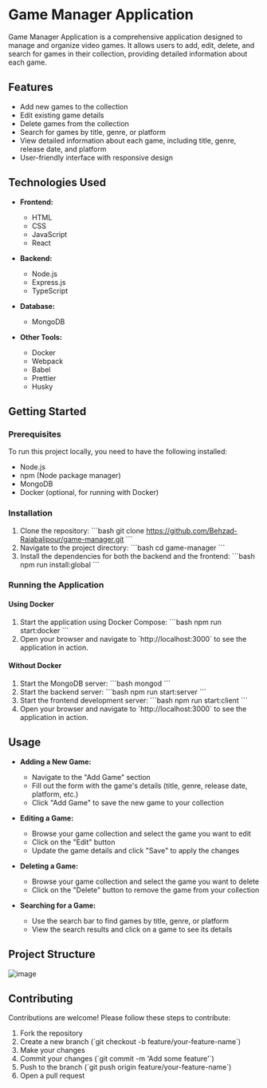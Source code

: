 
# Game Manager Application

Game Manager Application is a comprehensive application designed to manage and organize video games. It allows users to add, edit, delete, and search for games in their collection, providing detailed information about each game.

## Features

- Add new games to the collection
- Edit existing game details
- Delete games from the collection
- Search for games by title, genre, or platform
- View detailed information about each game, including title, genre, release date, and platform
- User-friendly interface with responsive design

## Technologies Used

- **Frontend:**
  - HTML
  - CSS
  - JavaScript
  - React

- **Backend:**
  - Node.js
  - Express.js
  - TypeScript

- **Database:**
  - MongoDB

- **Other Tools:**
  - Docker
  - Webpack
  - Babel
  - Prettier
  - Husky

## Getting Started

### Prerequisites

To run this project locally, you need to have the following installed:

- Node.js
- npm (Node package manager)
- MongoDB
- Docker (optional, for running with Docker)

### Installation

1. Clone the repository:
   \`\`\`bash
   git clone https://github.com/Behzad-Rajabalipour/game-manager.git
   \`\`\`
2. Navigate to the project directory:
   \`\`\`bash
   cd game-manager
   \`\`\`
3. Install the dependencies for both the backend and the frontend:
   \`\`\`bash
   npm run install:global
   \`\`\`

### Running the Application

#### Using Docker

1. Start the application using Docker Compose:
   \`\`\`bash
   npm run start:docker
   \`\`\`
2. Open your browser and navigate to \`http://localhost:3000\` to see the application in action.

#### Without Docker

1. Start the MongoDB server:
   \`\`\`bash
   mongod
   \`\`\`
2. Start the backend server:
   \`\`\`bash
   npm run start:server
   \`\`\`
3. Start the frontend development server:
   \`\`\`bash
   npm run start:client
   \`\`\`
4. Open your browser and navigate to \`http://localhost:3000\` to see the application in action.

## Usage

- **Adding a New Game:**
  - Navigate to the "Add Game" section
  - Fill out the form with the game's details (title, genre, release date, platform, etc.)
  - Click "Add Game" to save the new game to your collection

- **Editing a Game:**
  - Browse your game collection and select the game you want to edit
  - Click on the "Edit" button
  - Update the game details and click "Save" to apply the changes

- **Deleting a Game:**
  - Browse your game collection and select the game you want to delete
  - Click on the "Delete" button to remove the game from your collection

- **Searching for a Game:**
  - Use the search bar to find games by title, genre, or platform
  - View the search results and click on a game to see its details

## Project Structure
![image](https://github.com/Behzad-Rajabalipour/game-manager/assets/115672803/b644b033-a38e-452f-9aa9-251dcb3d67ea)

## Contributing

Contributions are welcome! Please follow these steps to contribute:

1. Fork the repository
2. Create a new branch (\`git checkout -b feature/your-feature-name\`)
3. Make your changes
4. Commit your changes (\`git commit -m 'Add some feature'\`)
5. Push to the branch (\`git push origin feature/your-feature-name\`)
6. Open a pull request


